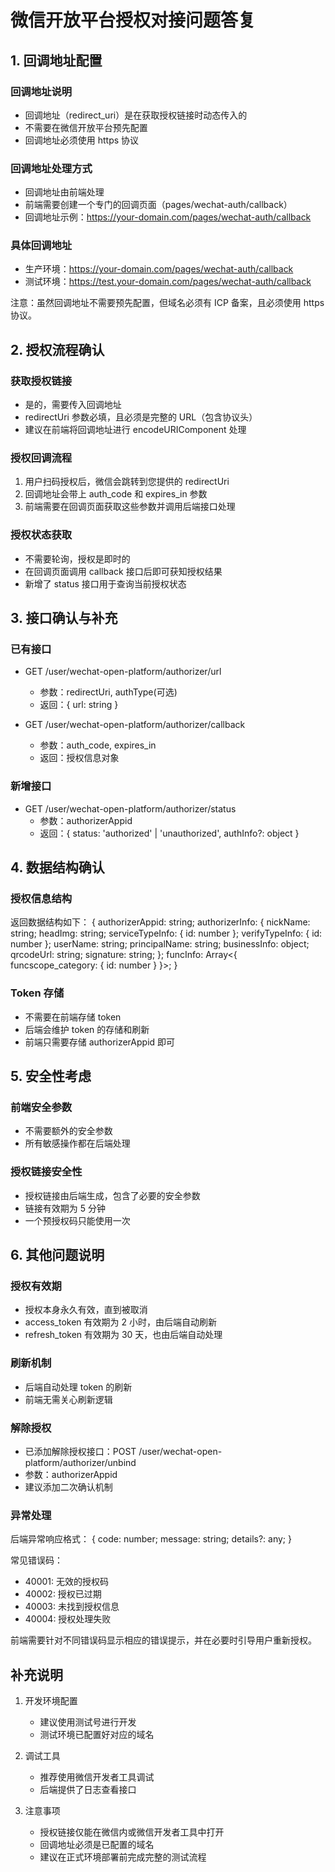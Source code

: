 # 微信开放平台授权对接问题答复

## 1. 回调地址配置

### 回调地址说明
- 回调地址（redirect_uri）是在获取授权链接时动态传入的
- 不需要在微信开放平台预先配置
- 回调地址必须使用 https 协议

### 回调地址处理方式
- 回调地址由前端处理
- 前端需要创建一个专门的回调页面（pages/wechat-auth/callback）
- 回调地址示例：https://your-domain.com/pages/wechat-auth/callback

### 具体回调地址
- 生产环境：https://your-domain.com/pages/wechat-auth/callback
- 测试环境：https://test.your-domain.com/pages/wechat-auth/callback

注意：虽然回调地址不需要预先配置，但域名必须有 ICP 备案，且必须使用 https 协议。

## 2. 授权流程确认

### 获取授权链接
- 是的，需要传入回调地址
- redirectUri 参数必填，且必须是完整的 URL（包含协议头）
- 建议在前端将回调地址进行 encodeURIComponent 处理

### 授权回调流程
1. 用户扫码授权后，微信会跳转到您提供的 redirectUri
2. 回调地址会带上 auth_code 和 expires_in 参数
3. 前端需要在回调页面获取这些参数并调用后端接口处理

### 授权状态获取
- 不需要轮询，授权是即时的
- 在回调页面调用 callback 接口后即可获知授权结果
- 新增了 status 接口用于查询当前授权状态

## 3. 接口确认与补充

### 已有接口
- GET /user/wechat-open-platform/authorizer/url
  * 参数：redirectUri, authType(可选)
  * 返回：{ url: string }

- GET /user/wechat-open-platform/authorizer/callback
  * 参数：auth_code, expires_in
  * 返回：授权信息对象

### 新增接口
- GET /user/wechat-open-platform/authorizer/status
  * 参数：authorizerAppid
  * 返回：{ status: 'authorized' | 'unauthorized', authInfo?: object }

## 4. 数据结构确认

### 授权信息结构
返回数据结构如下：
{
  authorizerAppid: string;
  authorizerInfo: {
    nickName: string;
    headImg: string;
    serviceTypeInfo: { id: number };
    verifyTypeInfo: { id: number };
    userName: string;
    principalName: string;
    businessInfo: object;
    qrcodeUrl: string;
    signature: string;
  };
  funcInfo: Array<{ funcscope_category: { id: number } }>;
}

### Token 存储
- 不需要在前端存储 token
- 后端会维护 token 的存储和刷新
- 前端只需要存储 authorizerAppid 即可

## 5. 安全性考虑

### 前端安全参数
- 不需要额外的安全参数
- 所有敏感操作都在后端处理

### 授权链接安全性
- 授权链接由后端生成，包含了必要的安全参数
- 链接有效期为 5 分钟
- 一个预授权码只能使用一次

## 6. 其他问题说明

### 授权有效期
- 授权本身永久有效，直到被取消
- access_token 有效期为 2 小时，由后端自动刷新
- refresh_token 有效期为 30 天，也由后端自动处理

### 刷新机制
- 后端自动处理 token 的刷新
- 前端无需关心刷新逻辑

### 解除授权
- 已添加解除授权接口：POST /user/wechat-open-platform/authorizer/unbind
- 参数：authorizerAppid
- 建议添加二次确认机制

### 异常处理
后端异常响应格式：
{
  code: number;
  message: string;
  details?: any;
}

常见错误码：
- 40001: 无效的授权码
- 40002: 授权已过期
- 40003: 未找到授权信息
- 40004: 授权处理失败

前端需要针对不同错误码显示相应的错误提示，并在必要时引导用户重新授权。

## 补充说明

1. 开发环境配置
   - 建议使用测试号进行开发
   - 测试环境已配置好对应的域名

2. 调试工具
   - 推荐使用微信开发者工具调试
   - 后端提供了日志查看接口

3. 注意事项
   - 授权链接仅能在微信内或微信开发者工具中打开
   - 回调地址必须是已配置的域名
   - 建议在正式环境部署前完成完整的测试流程 